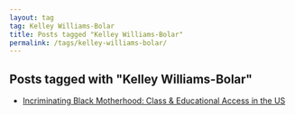 ```yaml
---
layout: tag
tag: Kelley Williams-Bolar
title: Posts tagged "Kelley Williams-Bolar"
permalink: /tags/kelley-williams-bolar/
---
```


## Posts tagged with "Kelley Williams-Bolar"
- [Incriminating Black Motherhood: Class & Educational Access in the US](/incriminating-black-motherhood/)
